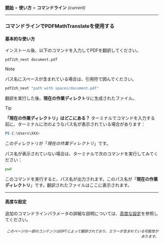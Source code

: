 [**開始**](./getting-started.md) > **使い方** > **コマンドライン** _(current)_

---

### コマンドラインでPDFMathTranslateを使用する

#### 基本的な使い方

インストール後、以下のコマンドを入力してPDFを翻訳してください。

```bash
pdf2zh_next document.pdf
```

> [!NOTE]
> 
> パス名にスペースが含まれている場合は、引用符で囲んでください。
> 
> ```bash
> pdf2zh_next "path with spaces/document.pdf"
> ```

翻訳を実行した後、**現在の作業ディレクトリ**に生成されたファイル。

> [!TIP]
> **「現在の作業ディレクトリ」はどこにある？**
> ターミナルでコマンドを入力する前に、ターミナルに次のようなパス名が表示されている場合があります：
> 
> ```powershell
> PS C:\Users\XXX>
> ```
> 
> このディレクトリが「*現在の作業ディレクトリ*」です。
> 
> パス名が表示されていない場合は、ターミナルで次のコマンドを実行してみてください：
> 
> ```bash
> pwd
> ```
> 
> このコマンドを実行すると、パス名が出力されます。このパス名が「**現在の作業ディレクトリ**」です。翻訳されたファイルはここに表示されます。

---

#### 高度な設定

追加のコマンドラインパラメータの詳細な説明については、[高度な設定](./../advanced/advanced.md)を参照してください。

<div align="right"> 
<h6><small>このページの一部のコンテンツはGPTによって翻訳されており、エラーが含まれている可能性があります。</small></h6>